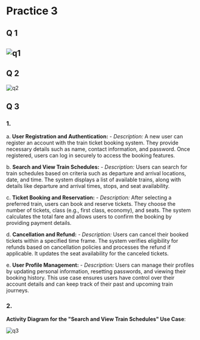 # Practice 3

## Q 1

## ![q1](C:\Users\god\Desktop\q1.png)

## Q 2

![q2](C:\Users\god\Desktop\q2.png)

## Q 3

### 1.

a. **User Registration and Authentication:**
    - *Description:* A new user can register an account with the train ticket booking system. They provide necessary details such as name, contact information, and password. Once registered, users can log in securely to access the booking features.

b. **Search and View Train Schedules:**
    - *Description:* Users can search for train schedules based on criteria such as departure and arrival locations, date, and time. The system displays a list of available trains, along with details like departure and arrival times, stops, and seat availability.

c. **Ticket Booking and Reservation:**
    - *Description:* After selecting a preferred train, users can book and reserve tickets. They choose the number of tickets, class (e.g., first class, economy), and seats. The system calculates the total fare and allows users to confirm the booking by providing payment details.

d. **Cancellation and Refund:**
    - *Description:* Users can cancel their booked tickets within a specified time frame. The system verifies eligibility for refunds based on cancellation policies and processes the refund if applicable. It updates the seat availability for the canceled tickets.

e. **User Profile Management:**
    - *Description:* Users can manage their profiles by updating personal information, resetting passwords, and viewing their booking history. This use case ensures users have control over their account details and can keep track of their past and upcoming train journeys.

### 2.

**Activity Diagram for the "Search and View Train Schedules" Use Case**:

![q3](E:\yshf\Documents\q3.png)